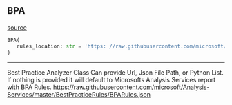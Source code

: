 #


## BPA
[source](https://github.com/Curts0/PyTabular\blob\master\pytabular/pytabular.py\#L375)
```python 
BPA(
   rules_location: str = 'https: //raw.githubusercontent.com/microsoft/Analysis-Services/master/BestPracticeRules/BPARules.json'
)
```


---
Best Practice Analyzer Class 
Can provide Url, Json File Path, or Python List.
If nothing is provided it will default to Microsofts Analysis Services report with BPA Rules.
https://raw.githubusercontent.com/microsoft/Analysis-Services/master/BestPracticeRules/BPARules.json
